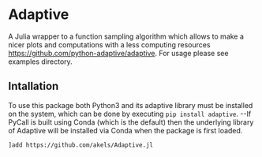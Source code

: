 # Adaptive

A Julia wrapper to a function sampling algorithm which allows to make a nicer plots and computations with a less computing resources https://github.com/python-adaptive/adaptive. For usage please see examples directory.

## Intallation

To use this package both Python3 and its adaptive library must be installed on the system, which can be done by executing `pip install adaptive`. --If PyCall is built using Conda (which is the default) then the underlying library of Adaptive will be installed via Conda when the package is first loaded.

```
]add https://github.com/akels/Adaptive.jl
```
